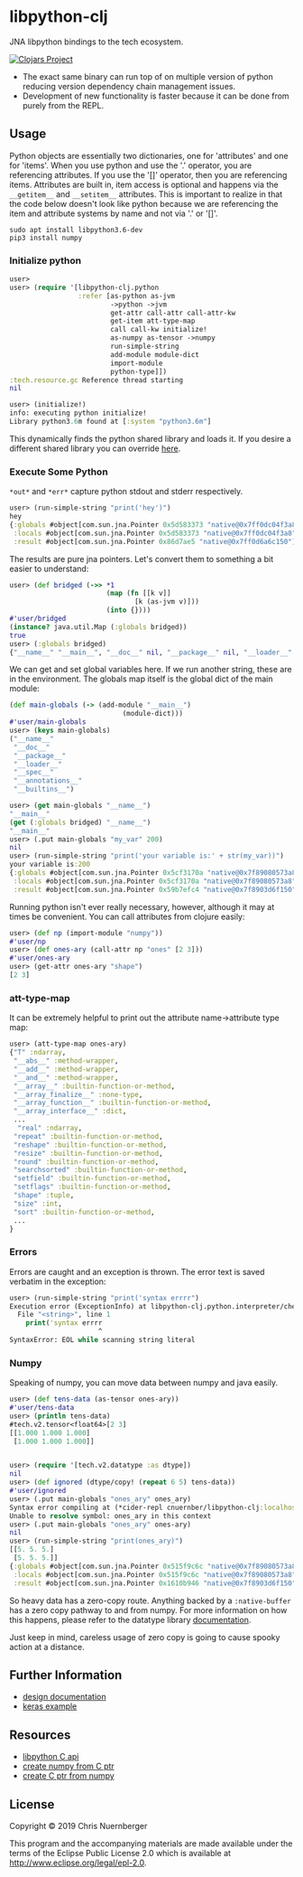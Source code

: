 # libpython-clj

JNA libpython bindings to the tech ecosystem.

[![Clojars Project](https://img.shields.io/clojars/v/cnuernber/libpython-clj.svg)](https://clojars.org/cnuernber/libpython-clj)


* The exact same binary can run top of on multiple version of python reducing version
  dependency chain management issues.
* Development of new functionality is faster because it can be done from purely from the
  REPL.


## Usage


Python objects are essentially two dictionaries, one for 'attributes' and one for
'items'.  When you use python and use the '.' operator, you are referencing attributes.
If you use the '[]' operator, then you are referencing items.  Attributes are built in,
item access is optional and happens via the `__getitem__` and `__setitem__` attributes.
This is important to realize in that the code below doesn't look like python because we are
referencing the item and attribute systems by name and not via '.' or '[]'.


```console
sudo apt install libpython3.6-dev
pip3 install numpy
```


### Initialize python

```clojure
user>
user> (require '[libpython-clj.python
                 :refer [as-python as-jvm
                         ->python ->jvm
                         get-attr call-attr call-attr-kw
						 get-item att-type-map
                         call call-kw initialize!
						 as-numpy as-tensor ->numpy
						 run-simple-string
						 add-module module-dict
						 import-module
						 python-type]])
:tech.resource.gc Reference thread starting
nil

user> (initialize!)
info: executing python initialize!
Library python3.6m found at [:system "python3.6m"]
```

This dynamically finds the python shared library and loads it.  If you desire a
different shared library you can override
[here](https://github.com/cnuernber/libpython-clj/blob/142c0dbc7056d0f5cd1969548a127a119f641c86/src/libpython_clj/jna/base.clj#L12).


### Execute Some Python

`*out*` and `*err*` capture python stdout and stderr respectively.

```clojure
user> (run-simple-string "print('hey')")
hey
{:globals #object[com.sun.jna.Pointer 0x5d583373 "native@0x7ff0dc04f3a8"],
 :locals #object[com.sun.jna.Pointer 0x5d583373 "native@0x7ff0dc04f3a8"],
 :result #object[com.sun.jna.Pointer 0x86d7ae5 "native@0x7ff0d6a6c150"]}
```
The results are pure jna pointers.  Let's convert them to something a bit easier
to understand:

```clojure
user> (def bridged (->> *1
                        (map (fn [[k v]]
                               [k (as-jvm v)]))
                        (into {})))
#'user/bridged
(instance? java.util.Map (:globals bridged))
true
user> (:globals bridged)
{"__name__" "__main__", "__doc__" nil, "__package__" nil, "__loader__" #object[libpython_clj.python.bridge$generic_python_as_jvm$fn$reify__27727 0x4536b202 "libpython_clj.python.bridge$generic_python_as_jvm$fn$reify__27727@4536b202"], "__spec__" nil, "__annotations__" {}, "__builtins__" #object[libpython_clj.python.bridge$generic_python_as_jvm$fn$reify__27765 0x10a6eb20 "libpython_clj.python.bridge$generic_python_as_jvm$fn$reify__27765@10a6eb20"]}
```

We can get and set global variables here.  If we run another string, these are in the
environment.  The globals map itself is the global dict of the main module:

```clojure
(def main-globals (-> (add-module "__main__")
                            (module-dict)))
#'user/main-globals
user> (keys main-globals)
("__name__"
 "__doc__"
 "__package__"
 "__loader__"
 "__spec__"
 "__annotations__"
 "__builtins__")

user> (get main-globals "__name__")
"__main__"
(get (:globals bridged) "__name__")
"__main__"
user> (.put main-globals "my_var" 200)
nil
user> (run-simple-string "print('your variable is:' + str(my_var))")
your variable is:200
{:globals #object[com.sun.jna.Pointer 0x5cf3170a "native@0x7f89080573a8"],
 :locals #object[com.sun.jna.Pointer 0x5cf3170a "native@0x7f89080573a8"],
 :result #object[com.sun.jna.Pointer 0x59b7efc4 "native@0x7f8903d6f150"]}
```

Running python isn't ever really necessary, however, although it may at times be
convenient.  You can call attributes from clojure easily:

```clojure
user> (def np (import-module "numpy"))
#'user/np
user> (def ones-ary (call-attr np "ones" [2 3]))
#'user/ones-ary
user> (get-attr ones-ary "shape")
[2 3]
```


### att-type-map

It can be extremely helpful to print out the attribute name->attribute type map:

```clojure
user> (att-type-map ones-ary)
{"T" :ndarray,
 "__abs__" :method-wrapper,
 "__add__" :method-wrapper,
 "__and__" :method-wrapper,
 "__array__" :builtin-function-or-method,
 "__array_finalize__" :none-type,
 "__array_function__" :builtin-function-or-method,
 "__array_interface__" :dict,
 ...
  "real" :ndarray,
 "repeat" :builtin-function-or-method,
 "reshape" :builtin-function-or-method,
 "resize" :builtin-function-or-method,
 "round" :builtin-function-or-method,
 "searchsorted" :builtin-function-or-method,
 "setfield" :builtin-function-or-method,
 "setflags" :builtin-function-or-method,
 "shape" :tuple,
 "size" :int,
 "sort" :builtin-function-or-method,
 ...
}
```


### Errors


Errors are caught and an exception is thrown.  The error text is saved verbatim
in the exception:


```clojure
user> (run-simple-string "print('syntax errrr")
Execution error (ExceptionInfo) at libpython-clj.python.interpreter/check-error-throw (interpreter.clj:260).
  File "<string>", line 1
    print('syntax errrr
                      ^
SyntaxError: EOL while scanning string literal
```

### Numpy

Speaking of numpy, you can move data between numpy and java easily.

```clojure
user> (def tens-data (as-tensor ones-ary))
#'user/tens-data
user> (println tens-data)
#tech.v2.tensor<float64>[2 3]
[[1.000 1.000 1.000]
 [1.000 1.000 1.000]]


user> (require '[tech.v2.datatype :as dtype])
nil
user> (def ignored (dtype/copy! (repeat 6 5) tens-data))
#'user/ignored
user> (.put main-globals "ones_ary" ones_ary)
Syntax error compiling at (*cider-repl cnuernber/libpython-clj:localhost:39019(clj)*:191:7).
Unable to resolve symbol: ones_ary in this context
user> (.put main-globals "ones_ary" ones-ary)
nil
user> (run-simple-string "print(ones_ary)")
[[5. 5. 5.]
 [5. 5. 5.]]
{:globals #object[com.sun.jna.Pointer 0x515f9c6c "native@0x7f89080573a8"],
 :locals #object[com.sun.jna.Pointer 0x515f9c6c "native@0x7f89080573a8"],
 :result #object[com.sun.jna.Pointer 0x1610b946 "native@0x7f8903d6f150"]}
```

So heavy data has a zero-copy route.  Anything backed by a `:native-buffer` has a
zero copy pathway to and from numpy.  For more information on how this happens,
please refer to the datatype library [documentation](https://github.com/techascent/tech.datatype/tree/master/docs).

Just keep in mind, careless usage of zero copy is going to cause spooky action at a
distance.


## Further Information

* [design documentation](docs/design.md)
* [keras example](example/keras-simple)


## Resources

* [libpython C api](https://docs.python.org/3.7/c-api/index.html#c-api-index)
* [create numpy from C ptr](https://stackoverflow.com/questions/23930671/how-to-create-n-dim-numpy-array-from-a-pointer)
* [create C ptr from numpy](https://docs.scipy.org/doc/numpy/reference/generated/numpy.ndarray.ctypes.html)



## License

Copyright © 2019 Chris Nuernberger

This program and the accompanying materials are made available under the
terms of the Eclipse Public License 2.0 which is available at
http://www.eclipse.org/legal/epl-2.0.
